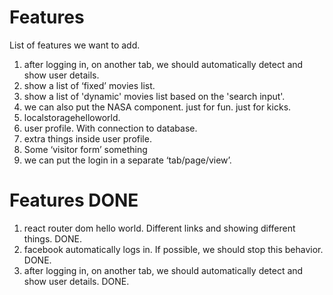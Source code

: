 # Features 

List of features we want to add. 


1. after logging in, on another tab, we should automatically detect and show user details. 
1. show a list of ‘fixed’ movies list. 
1. show a list of 'dynamic' movies list based on the 'search input'.
1. we can also put the NASA component. just for fun. just for kicks.
1. localstoragehelloworld. 
1. user profile. With connection to database. 
1. extra things inside user profile. 
1. Some ‘visitor form’ something
1. we can put the login in a separate ‘tab/page/view’. 

# Features DONE 

1. react router dom hello world. Different links and showing different things. DONE. 
1. facebook automatically logs in. If possible, we should stop this behavior. DONE.
1. after logging in, on another tab, we should automatically detect and show user details. DONE.  